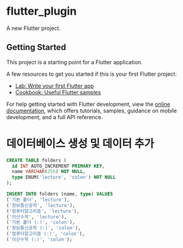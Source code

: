 
# flutter_plugin


A new Flutter project.

## Getting Started

This project is a starting point for a Flutter application.

A few resources to get you started if this is your first Flutter project:

- [Lab: Write your first Flutter app](https://docs.flutter.dev/get-started/codelab)
- [Cookbook: Useful Flutter samples](https://docs.flutter.dev/cookbook)

For help getting started with Flutter development, view the
[online documentation](https://docs.flutter.dev/), which offers tutorials,
samples, guidance on mobile development, and a full API reference.

# 데이터베이스 생성 및 데이터 추가

```sql
CREATE TABLE folders (
  id INT AUTO_INCREMENT PRIMARY KEY,
  name VARCHAR(255) NOT NULL,
  type ENUM('lecture', 'colon') NOT NULL
);

INSERT INTO folders (name, type) VALUES
('기본 폴더', 'lecture'),
('정보통신공학', 'lecture'),
('컴퓨터알고리즘', 'lecture'),
('이산수학', 'lecture'),
('기본 폴더 (:)', 'colon'),
('정보통신공학 (:)', 'colon'),
('컴퓨터알고리즘 (:)', 'colon'),
('이산수학 (:)', 'colon');
```

